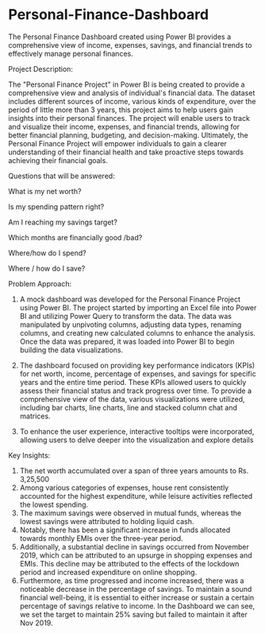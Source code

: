 # Personal-Finance-Dashboard
The Personal Finance Dashboard created using Power BI provides a comprehensive view of income, expenses, savings, and financial trends to effectively manage personal finances.

Project Description:

The "Personal Finance Project" in Power BI is being created to provide a comprehensive view and analysis of individual's financial data. The dataset includes different sources of income, various kinds of expenditure, over the period of little more than 3 years, this project aims to help users gain insights into their personal finances. The project will enable users to track and visualize their income, expenses, and financial trends, allowing for better financial planning, budgeting, and decision-making. Ultimately, the Personal Finance Project will empower individuals to gain a clearer understanding of their financial health and take proactive steps towards achieving their financial goals.

Questions that will be answered:

What is my net worth?

Is my spending pattern right?

Am I reaching my savings target?

Which months are financially good /bad?

Where/how do I spend?

Where / how do I save?


Problem Approach:

1.	A mock dashboard was developed for the Personal Finance Project using Power BI. The project started by importing an Excel file into Power BI and utilizing Power Query to transform the data. The data was manipulated by unpivoting columns, adjusting data types, renaming columns, and creating new calculated columns to enhance the analysis. Once the data was prepared, it was loaded into Power BI to begin building the data visualizations.

3.	The dashboard focused on providing key performance indicators (KPIs) for net worth, income, percentage of expenses, and savings for specific years and the entire time period. These KPIs allowed users to quickly assess their financial status and track progress over time. To provide a comprehensive view of the data, various visualizations were utilized, including bar charts, line charts, line and stacked column chat and matrices. 

5.	To enhance the user experience, interactive tooltips were incorporated, allowing users to delve deeper into the visualization and explore details

Key Insights:

1.	The net worth accumulated over a span of three years amounts to Rs. 3,25,500
2.	Among various categories of expenses, house rent consistently accounted for the highest expenditure, while leisure activities reflected the lowest spending. 
3.	The maximum savings were observed in mutual funds, whereas the lowest savings were attributed to holding liquid cash.
4.	Notably, there has been a significant increase in funds allocated towards monthly EMIs over the three-year period.
5.	Additionally, a substantial decline in savings occurred from November 2019, which can be attributed to an upsurge in shopping expenses and EMIs. This decline may be attributed to the effects of the lockdown period and increased expenditure on online shopping.
6.	Furthermore, as time progressed and income increased, there was a noticeable decrease in the percentage of savings. To maintain a sound financial well-being, it is essential to either increase or sustain a certain percentage of savings relative to income. In the Dashboard we can see, we set the target to maintain 25% saving but failed to maintain it after Nov 2019.



